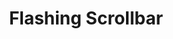 ---
  id: "1129"
  fieldLayoutId: "89"
  uid: "14bec560-8147-449d-b19a-b9a5165e19c9"
  enabled: "1"
  archived: "0"
  dateCreated: "2018-03-08 06:40:29"
  dateUpdated: "2019-01-28 02:47:21"
  siteSettingsId: "1129"
  slug: "flashing-scrollbar"
  siteId: "1"
  uri: "patterns/ios/entry/flashing-scrollbar"
  enabledForSite: "1"
  sectionId: "2"
  typeId: "2"
  authorId: "1"
  postdateCreated: "2018-03-08 06:40:00"
  expirydateCreated: null
  contentId: "1129"
  title: "Flashing Scrollbar"
  field_allColorsComputed: null
  field_allColorsComputedIllustration: null
  field_allColorsComputedThumbnail: null
  field_appDescription: null
  field_appDescriptionSentiment: null
  field_audio: "0"
  field_authorFaq: null
  field_bgThumbPosition: "center center"
  field_body: null
  field_captureSize: null
  field_categoriesRaw: "discoverability"
  field_categoryInPlainText: null
  field_coldThumbTransform: null
  field_colorPalette: null
  field_contributorName: null
  field_contributorUrl: null
  field_coverColor: null
  field_dominantColor: null
  field_externalContributor: "0"
  field_fetchWebsiteData: null
  field_fullName: null
  field_gfycatSource: "BothLimpingHarpseal"
  field_gif: "1"
  field_gumletUrl: null
  field_gumletUrlNoPreParse: null
  field_howHelps: "<p><strong>Discoverability</strong>. </p>\n<p>As mentioned before, there's a chance that Shazam didn't intentionally create this behavior. However, this is particular interaction could be very helpful with the discoverability of scrollable views.</p>\n<p>In some instances, mobile screens show dominant elements that could distract users from discovering content that lives below the screen fold. Flashing the scrollbar can help users to understand that there's relevant content or interaction hidden below.</p>\n<p>This interaction can also be helpful for fixed width or height elements like toolbars or multi-tab controls.</p>\n<p>This interaction can also be helpful in websites with scrollable fixed elements like sidebars or floating views. This effect could be achieved with a tiny scroll movement after loading the page.</p>"
  field_howWorks: "<p>The Shazam app has several master views. One of those views is the \"Song\" detail. This detail has several sub-views that can be navigated with a tab-bar control placed at the top.</p>\n<p>The last sub-view of the 'Song' detail is the 'Related\" view. This particular screen is a list of related songs to the one you are currently browsing.<br />When a user navigates to the 'Related' view, the screen shows the hidden scrollbar for a brief moment.</p>\n<p>At the time of this writing, we couldn't determine if this behavior is intentional. Since it only occurs in this particular view, there's a chance that this behavior is a side-effect of some event that is firing the scroll in the background.<br />However, it's also possible that this a test or a small experiment to enhance scrolling discovery.<br />Either way, we felt that this solution could benefit designers/developers dealing working on scrollable views.</p>"
  field_iconColors: null
  field_iconComputedColors: null
  field_illustrationSource: null
  field_imagePathRaw: ""
  field_imageTextOcr: null
  field_depthArticleBody: null
  field_lpSentimentScore: null
  field_lpUrl: null
  field_mediaEmbed: null
  field_mobileId: null
  field_mobileShotSrc: null
  field_newsObject: null
  field_pageFetchJsonString: null
  field_patternSrc: "Shazam"
  field_platformRaw: "iOS"
  field_qualityDescription: null
  field_rawResponse: null
  field_readingDuration: null
  field_readingDurationSeconds: null
  field_readingEaseLevel: null
  field_readingEaseScore: null
  field_references: null
  field_screenshotColors: null
  field_screenshotComputedColors: null
  field_sourceFromArchive: null
  field_strategyDescription: null
  field_thumbColors: null
  field_thumbVideoUrl: "5vl14"
  field_webDescription: null
  field_webTitle: null
  field_what: "<p>This is a solution found in the Shazam iOS app. A hidden scrollbar flashes briefly when a user navigates to 'Related' screen. This subtle interaction indicates that the view is scrollable. </p>"
  root: null
  lft: null
  rgt: null
  level: null
  structureId: null
  layout: layouts/post.njk
---